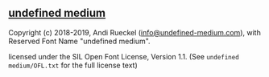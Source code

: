 ## [undefined medium](https://github.com/andirueckel/undefined-medium)
Copyright (c) 2018-2019, Andi Rueckel (info@undefined-medium.com),
with Reserved Font Name "undefined medium".

licensed under the SIL Open Font License, Version 1.1.
(See `undefined medium/OFL.txt` for the full license text)
